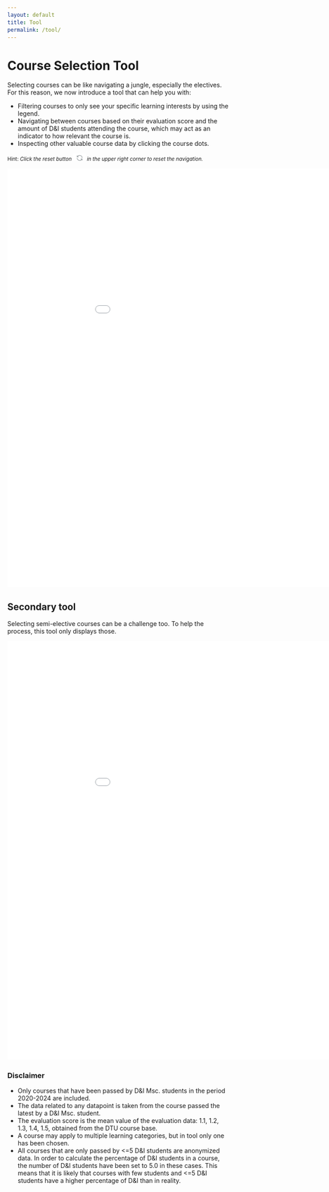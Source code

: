 ```yaml
---
layout: default
title: Tool
permalink: /tool/
---
```


# Course Selection Tool
Selecting courses can be like navigating a jungle, especially the electives. For this reason, we now introduce a tool that can help you with:
- Filtering courses to only see your specific learning interests by using the legend.
- Navigating between courses based on their evaluation score and the amount of D&I students attending the course, which may act as an indicator to how relevant the course is.
- Inspecting other valuable course data by clicking the course dots.

<small>Hint: *Click the reset button ![reset](/Data%20load/reset.png) in the upper right corner to reset the navigation.*</small>

<iframe src="/Data load/Evaluation_plot.html" style="width: 1000px; height: 950px; border: none;"></iframe>

## Secondary tool
Selecting semi-elective courses can be a challenge too. To help the process, this tool only displays those.
<iframe src="/Data load/Semi-Elective_Evaluation_plot.html" style="width: 1000px; height: 950px; border: none;"></iframe>

### Disclaimer
- Only courses that have been passed by D&I Msc. students in the period 2020-2024 are included.
- The data related to any datapoint is taken from the course passed the latest by a D&I Msc. student.
- The evaluation score is the mean value of the evaluation data: 1.1, 1.2, 1.3, 1.4, 1.5, obtained from the DTU course base.
- A course may apply to multiple learning categories, but in tool only one has been chosen.
- All courses that are only passed by <=5 D&I students are anonymized data. In order to calculate the percentage of D&I students in a course, the number of D&I students have been set to 5.0 in these cases. This means that it is likely that courses with few students and <=5 D&I students have a higher percentage of D&I than in reality.